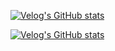 [![Velog's GitHub stats](https://velog-readme-stats.vercel.app/api/badge?name=bxxloob_-)](https://velog.io/@bxxloob_-)

[![Velog's GitHub stats](https://velog-readme-stats.vercel.app/api?name=bxxloob_-)](https://github.com/DongWooKim97/velog-readme-stats)

